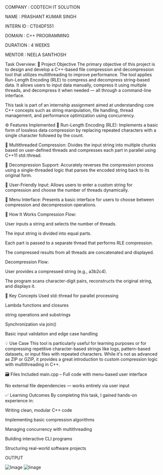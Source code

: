 COMPANY : CODTECH IT SOLUTION

NAME : PRASHANT KUMAR SINGH

INTERN ID : CT04DF551

DOMAIN : C++ PROGRAMMING

DURATION : 4 WEEKS

MENTOR : NEELA SANTHOSH

Task Overview:
📌 Project Objective
The primary objective of this project is to design and develop a C++-based file compression and decompression tool that utilizes multithreading to improve performance. The tool applies Run-Length Encoding (RLE) to compress and decompress string-based data. It allows users to input data manually, compress it using multiple threads, and decompress it when needed — all through a command-line interface.

This task is part of an internship assignment aimed at understanding core C++ concepts such as string manipulation, file handling, thread management, and performance optimization using concurrency.

⚙️ Features Implemented
🔹 Run-Length Encoding (RLE): Implements a basic form of lossless data compression by replacing repeated characters with a single character followed by the count.

🔹 Multithreaded Compression: Divides the input string into multiple chunks based on user-defined threads and compresses each part in parallel using C++11 std::thread.

🔹 Decompression Support: Accurately reverses the compression process using a single-threaded logic that parses the encoded string back to its original form.

🔹 User-Friendly Input: Allows users to enter a custom string for compression and choose the number of threads dynamically.

🔹 Menu Interface: Presents a basic interface for users to choose between compression and decompression operations.

🔧 How It Works
Compression Flow:

User inputs a string and selects the number of threads.

The input string is divided into equal parts.

Each part is passed to a separate thread that performs RLE compression.

The compressed results from all threads are concatenated and displayed.

Decompression Flow:

User provides a compressed string (e.g., a3b2c4).

The program scans character-digit pairs, reconstructs the original string, and displays it.

🧠 Key Concepts Used
std::thread for parallel processing

Lambda functions and closures

string operations and substrings

Synchronization via join()

Basic input validation and edge case handling

💡 Use Case
This tool is particularly useful for learning purposes or for compressing repetitive character-based strings like logs, pattern-based datasets, or input files with repeated characters. While it's not as advanced as ZIP or GZIP, it provides a great introduction to custom compression logic with multithreading in C++.

🗃️ Files Included
main.cpp – Full code with menu-based user interface

No external file dependencies — works entirely via user input

✅ Learning Outcomes
By completing this task, I gained hands-on experience in:

Writing clean, modular C++ code

Implementing basic compression algorithms

Managing concurrency with multithreading

Building interactive CLI programs

Structuring real-world software projects

OUTPUT

![Image](https://github.com/user-attachments/assets/7c0aba4b-a612-433e-b33d-54854af199c6)
![Image](https://github.com/user-attachments/assets/2755366c-ad31-4066-bcf4-27eac4c81b26)
